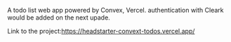 A todo list web app powered by Convex, Vercel. authentication with Cleark would be added on the next upade.



Link to the project:https://headstarter-convext-todos.vercel.app/
